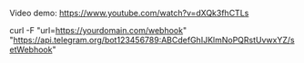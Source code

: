 Video demo: https://www.youtube.com/watch?v=dXQk3fhCTLs

curl -F "url=https://yourdomain.com/webhook" "https://api.telegram.org/bot123456789:ABCdefGhIJKlmNoPQRstUvwxYZ/setWebhook"
